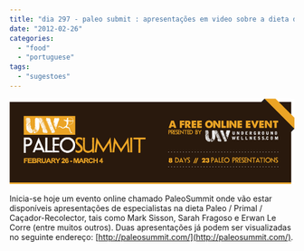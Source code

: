 ```yaml
---
title: "dia 297 - paleo submit : apresentações em video sobre a dieta do Paleolitico"
date: "2012-02-26"
categories: 
  - "food"
  - "portuguese"
tags: 
  - "sugestoes"
---
```


[![](images/HeaderBG.png)](http://paleosummit-src.s3.amazonaws.com/wp-content/themes/paleo/images/HeaderBG.png)

  
Inicia-se hoje um evento online chamado PaleoSummit onde vão estar disponíveis apresentações de especialistas na dieta Paleo / Primal / Caçador-Recolector, tais como Mark Sisson, Sarah Fragoso e Erwan Le Corre (entre muitos outros). Duas apresentações já podem ser visualizadas no seguinte endereço: [http://paleosummit.com/](http://paleosummit.com/).
